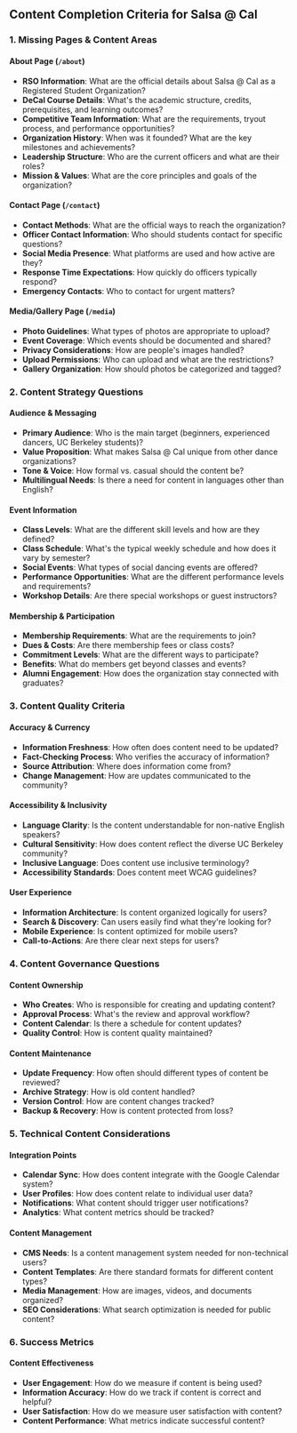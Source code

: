 
## **Content Completion Criteria for Salsa @ Cal**

### **1. Missing Pages & Content Areas**

#### **About Page** (`/about`)
- **RSO Information**: What are the official details about Salsa @ Cal as a Registered Student Organization?
- **DeCal Course Details**: What's the academic structure, credits, prerequisites, and learning outcomes?
- **Competitive Team Information**: What are the requirements, tryout process, and performance opportunities?
- **Organization History**: When was it founded? What are the key milestones and achievements?
- **Leadership Structure**: Who are the current officers and what are their roles?
- **Mission & Values**: What are the core principles and goals of the organization?


#### **Contact Page** (`/contact`)
- **Contact Methods**: What are the official ways to reach the organization?
- **Officer Contact Information**: Who should students contact for specific questions?
- **Social Media Presence**: What platforms are used and how active are they?
- **Response Time Expectations**: How quickly do officers typically respond?
- **Emergency Contacts**: Who to contact for urgent matters?

#### **Media/Gallery Page** (`/media`)
- **Photo Guidelines**: What types of photos are appropriate to upload?
- **Event Coverage**: Which events should be documented and shared?
- **Privacy Considerations**: How are people's images handled?
- **Upload Permissions**: Who can upload and what are the restrictions?
- **Gallery Organization**: How should photos be categorized and tagged?

### **2. Content Strategy Questions**

#### **Audience & Messaging**
- **Primary Audience**: Who is the main target (beginners, experienced dancers, UC Berkeley students)?
- **Value Proposition**: What makes Salsa @ Cal unique from other dance organizations?
- **Tone & Voice**: How formal vs. casual should the content be?
- **Multilingual Needs**: Is there a need for content in languages other than English?

#### **Event Information**
- **Class Levels**: What are the different skill levels and how are they defined?
- **Class Schedule**: What's the typical weekly schedule and how does it vary by semester?
- **Social Events**: What types of social dancing events are offered?
- **Performance Opportunities**: What are the different performance levels and requirements?
- **Workshop Details**: Are there special workshops or guest instructors?

#### **Membership & Participation**
- **Membership Requirements**: What are the requirements to join?
- **Dues & Costs**: Are there membership fees or class costs?
- **Commitment Levels**: What are the different ways to participate?
- **Benefits**: What do members get beyond classes and events?
- **Alumni Engagement**: How does the organization stay connected with graduates?

### **3. Content Quality Criteria**

#### **Accuracy & Currency**
- **Information Freshness**: How often does content need to be updated?
- **Fact-Checking Process**: Who verifies the accuracy of information?
- **Source Attribution**: Where does information come from?
- **Change Management**: How are updates communicated to the community?

#### **Accessibility & Inclusivity**
- **Language Clarity**: Is the content understandable for non-native English speakers?
- **Cultural Sensitivity**: How does content reflect the diverse UC Berkeley community?
- **Inclusive Language**: Does content use inclusive terminology?
- **Accessibility Standards**: Does content meet WCAG guidelines?

#### **User Experience**
- **Information Architecture**: Is content organized logically for users?
- **Search & Discovery**: Can users easily find what they're looking for?
- **Mobile Experience**: Is content optimized for mobile users?
- **Call-to-Actions**: Are there clear next steps for users?

### **4. Content Governance Questions**

#### **Content Ownership**
- **Who Creates**: Who is responsible for creating and updating content?
- **Approval Process**: What's the review and approval workflow?
- **Content Calendar**: Is there a schedule for content updates?
- **Quality Control**: How is content quality maintained?

#### **Content Maintenance**
- **Update Frequency**: How often should different types of content be reviewed?
- **Archive Strategy**: How is old content handled?
- **Version Control**: How are content changes tracked?
- **Backup & Recovery**: How is content protected from loss?

### **5. Technical Content Considerations**

#### **Integration Points**
- **Calendar Sync**: How does content integrate with the Google Calendar system?
- **User Profiles**: How does content relate to individual user data?
- **Notifications**: What content should trigger user notifications?
- **Analytics**: What content metrics should be tracked?

#### **Content Management**
- **CMS Needs**: Is a content management system needed for non-technical users?
- **Content Templates**: Are there standard formats for different content types?
- **Media Management**: How are images, videos, and documents organized?
- **SEO Considerations**: What search optimization is needed for public content?

### **6. Success Metrics**

#### **Content Effectiveness**
- **User Engagement**: How do we measure if content is being used?
- **Information Accuracy**: How do we track if content is correct and helpful?
- **User Satisfaction**: How do we measure user satisfaction with content?
- **Content Performance**: What metrics indicate successful content?
